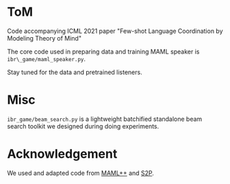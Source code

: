 # ToM
Code accompanying ICML 2021 paper "Few-shot Language Coordination by Modeling Theory of Mind"

The core code used in preparing data and training MAML speaker is `ibr\_game/maml_speaker.py`.

Stay tuned for the data and pretrained listeners.

# Misc
`ibr_game/beam_search.py` is a lightweight batchified standalone beam search toolkit we designed during doing experiments. 

# Acknowledgement
We used and adapted code from [MAML++](https://github.com/AntreasAntoniou/HowToTrainYourMAMLPytorch) and [S2P](https://github.com/backpropper/s2p).
